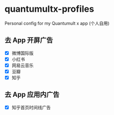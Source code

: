 # quantumultx-profiles

Personal config for my Quantumult x app
(个人自用)

## 去 App 开屏广告

- [x] 微博国际版
- [x] 小红书
- [x] 网易云音乐
- [x] 豆瓣
- [x] 知乎

## 去 App 应用内广告

- [x] 知乎首页时间线广告
